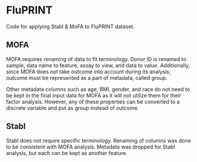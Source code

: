 # FluPRINT
Code for applying Stabl &amp; MoFA to FluPRINT dataset.

## MOFA
MOFA requires renaming of data to fit terminology. Donor ID is renamed to sample, data name to feature, assay to view, and data to value. Additionally, since MOFA does not take outcome into account during its analysis, outcome must be represented as a part of metadata, called group. 

Other metadata columns such as age, BMI, gender, and race do not need to be kept in the final input data for MOFA as it will not utilize them for their factor analysis. However, any of these properties can be converted to a discrete variable and put as group instead of outcome. 

## Stabl
Stabl does not require specific terminology. Renaming of columns was done to be consistent with MOFA analysis. Metadata was dropped for Stabl analysis, but each can be kept as another feature. 
